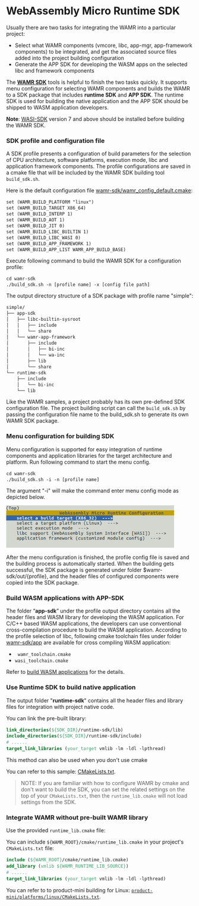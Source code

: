 # WebAssembly Micro Runtime SDK 

Usually there are two tasks for integrating the WAMR into a particular project:

- Select what WAMR components (vmcore, libc, app-mgr, app-framework components) to be integrated, and get the associated source files added into the project building configuration
- Generate the APP SDK for developing the WASM apps on the selected libc and framework components

The **[WAMR SDK](./wamr-sdk)** tools is helpful to finish the two tasks quickly. It supports menu configuration for selecting WAMR components and builds the WAMR to a SDK package that includes **runtime SDK** and **APP SDK**. The runtime SDK is used for building the native application and the APP SDK should be shipped to WASM application developers.


**Note**: [WASI-SDK](https://github.com/CraneStation/wasi-sdk/releases) version 7 and above should be installed before building the WAMR SDK. 



### SDK profile and configuration file

A SDK profile presents a configuration of build parameters for the selection of CPU architecture, software platforms, execution mode, libc and application framework components. The profile configurations are saved in a cmake file that will be included by the WAMR SDK building tool `build_sdk.sh`.

Here is the default configuration file [wamr-sdk/wamr_config_default.cmake](./wamr_config_default.cmake):

```
set (WAMR_BUILD_PLATFORM "linux")
set (WAMR_BUILD_TARGET X86_64)
set (WAMR_BUILD_INTERP 1)
set (WAMR_BUILD_AOT 1)
set (WAMR_BUILD_JIT 0)
set (WAMR_BUILD_LIBC_BUILTIN 1)
set (WAMR_BUILD_LIBC_WASI 0)
set (WAMR_BUILD_APP_FRAMEWORK 1)
set (WAMR_BUILD_APP_LIST WAMR_APP_BUILD_BASE)
```



Execute following command to build the WAMR SDK for a configuration profile:

```
cd wamr-sdk
./build_sdk.sh -n [profile name] -x [config file path]
```

The output directory structure of a SDK package with profile name "simple":

```
simple/
├── app-sdk
│   ├── libc-builtin-sysroot
│   │   ├── include
│   │   └── share
│   └── wamr-app-framework
│       ├── include
│       │   ├── bi-inc
│       │   └── wa-inc
│       ├── lib
│       └── share
└── runtime-sdk
    ├── include
    │   └── bi-inc
    └── lib
```



Like the WAMR samples, a project probably has its own pre-defined SDK configuration file.  The project building script can call the `build_sdk.sh` by passing the configuration file name to the build_sdk.sh to generate its own WAMR SDK package.



### Menu configuration for building SDK

Menu configuration is supported for easy integration of runtime components and application libraries for  the target architecture and platform. Run following command to start the menu config.

```
cd wamr-sdk
./build_sdk.sh -i -n [profile name]
```

  The argument "-i" will make the command enter menu config mode as depicted below.

<img src="../doc/pics/wamr_menu_config.png" alt="wamr build menu configuration" style="zoom:80%;" />

After the menu configuration is finished, the profile config file is saved and the building process is automatically started. When the building gets successful, the SDK package is generated under folder $wamr-sdk/out/{profile}, and the header files of configured components were copied into the SDK package.



### Build WASM applications with APP-SDK

The folder “**app-sdk**” under the profile output directory contains all the header files and WASM library for developing the WASM application. For C/C++ based WASM applications, the developers can use conventional cross-compilation procedure to build the WASM application.  According to the profile selection of libc, following cmake toolchain files under folder [wamr-sdk/app](./app) are available for cross compiling WASM application:

- ` wamr_toolchain.cmake` 
- `wasi_toolchain.cmake`



Refer to [build WASM applications](../doc/build_wasm_app.md) for the details.



### Use Runtime SDK to build native application

The output folder "**runtime-sdk**" contains all the header files and library files for integration with project native code. 

You can link the pre-built library:
``` cmake
link_directories(${SDK_DIR}/runtime-sdk/lib)
include_directories(${SDK_DIR}/runtime-sdk/include)
# ......
target_link_libraries (your_target vmlib -lm -ldl -lpthread)
```

This method can also be used when you don't use cmake

You can refer to this sample: [CMakeLists.txt](../samples/simple/CMakeLists.txt).

> NOTE: If you are familiar with how to configure WAMR by cmake and don't want to build the SDK, you can set the related settings on the top of your `CMakeLists.txt`, then the `runtime_lib.cmake` will not load settings from the SDK.



### Integrate WAMR without pre-built WAMR library

Use the provided `runtime_lib.cmake` file:

You can include `${WAMR_ROOT}/cmake/runtime_lib.cmake` in your project's `CMakeLists.txt` file:

``` cmake
include (${WAMR_ROOT}/cmake/runtime_lib.cmake)
add_library (vmlib ${WAMR_RUNTIME_LIB_SOURCE})
# ......
target_link_libraries (your_target vmlib -lm -ldl -lpthread)
```

You can refer to to product-mini building for Linux: [`product-mini/platforms/linux/CMakeLists.txt`](../product-mini/platforms/linux/CMakeLists.txt).

> 
